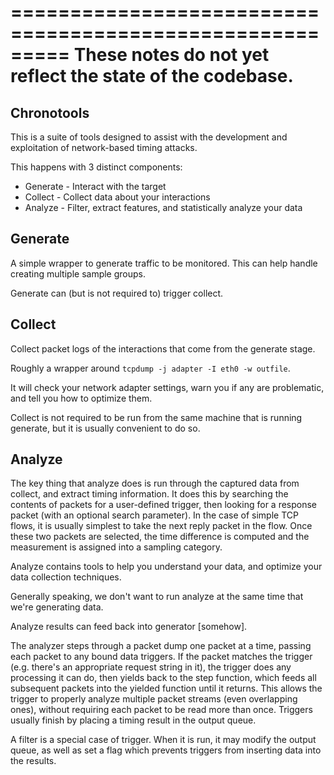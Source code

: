 =========================================================
These notes do not yet reflect the state of the codebase.
=========================================================

Chronotools
-----------

This is a suite of tools designed to assist with the development and
exploitation of network-based timing attacks.

This happens with 3 distinct components:
 * Generate - Interact with the target
 * Collect - Collect data about your interactions
 * Analyze - Filter, extract features, and statistically analyze your data


Generate
--------

A simple wrapper to generate traffic to be monitored. This can help
handle creating multiple sample groups.

Generate can (but is not required to) trigger collect.

Collect
-------

Collect packet logs of the interactions that come from the generate stage.

Roughly a wrapper around `tcpdump -j adapter -I eth0 -w outfile`.

It will check your network adapter settings, warn you if any are
problematic, and tell you how to optimize them.

Collect is not required to be run from the same machine that is
running generate, but it is usually convenient to do so.


Analyze
-------

The key thing that analyze does is run through the captured data from
collect, and extract timing information. It does this by searching the
contents of packets for a user-defined trigger, then looking for a
response packet (with an optional search parameter). In the case of
simple TCP flows, it is usually simplest to take the next reply packet
in the flow. Once these two packets are selected, the time difference
is computed and the measurement is assigned into a sampling category.

Analyze contains tools to help you understand your data, and optimize
your data collection techniques.

Generally speaking, we don't want to run analyze at the same time that
we're generating data.

Analyze results can feed back into generator [somehow].

The analyzer steps through a packet dump one packet at a time, passing
each packet to any bound data triggers. If the packet matches the
trigger (e.g. there's an appropriate request string in it), the
trigger does any processing it can do, then yields back to the step
function, which feeds all subsequent packets into the yielded function
until it returns. This allows the trigger to properly analyze multiple
packet streams (even overlapping ones), without requiring each packet
to be read more than once. Triggers usually finish by placing a timing
result in the output queue.

A filter is a special case of trigger. When it is run, it may modify
the output queue, as well as set a flag which prevents triggers
from inserting data into the results.